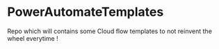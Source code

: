 # PowerAutomateTemplates
Repo which will contains some Cloud flow templates to not reinvent the wheel everytime !
